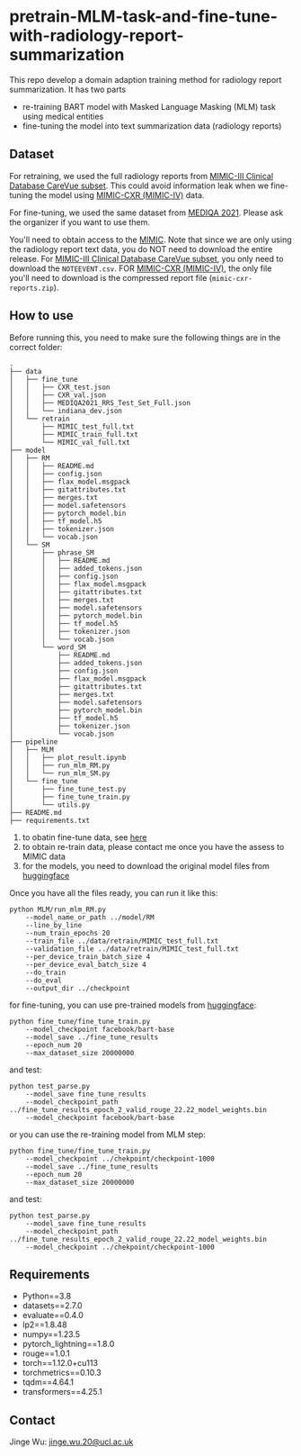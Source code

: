 # pretrain-MLM-task-and-fine-tune-with-radiology-report-summarization

This repo develop a domain adaption training method for radiology report summarization. It has two parts 
- re-training BART model with Masked Language Masking (MLM) task using medical entities
- fine-tuning the model into text summarization data (radiology reports)

Dataset
-----

For retraining, we used the full radiology reports from [MIMIC-III Clinical Database CareVue subset](https://physionet.org/content/mimic3-carevue/1.4/). This could avoid information leak when we fine-tuning the model using [MIMIC-CXR (MIMIC-IV)](https://physionet.org/content/mimic-cxr/2.0.0/) data.

For fine-tuning, we used the same dataset from [MEDIQA 2021](https://sites.google.com/view/mediqa2021). Please ask the organizer if you want to use them.

You'll need to obtain access to the [MIMIC](https://mimic.mit.edu/docs/gettingstarted/). Note that since we are only using the radiology report text data, you do NOT need to download the entire release. For [MIMIC-III Clinical Database CareVue subset](https://physionet.org/content/mimic3-carevue/1.4/), you only need to download the `NOTEEVENT.csv`. FOR [MIMIC-CXR (MIMIC-IV)](https://physionet.org/content/mimic-cxr/2.0.0/), the only file you'll need to download is the compressed report file (`mimic-cxr-reports.zip`).

How to use
-----
Before running this, you need to make sure the following things are in the correct folder:

```
.
├── data
│   ├── fine_tune
│   │   ├── CXR_test.json
│   │   ├── CXR_val.json
│   │   ├── MEDIQA2021_RRS_Test_Set_Full.json
│   │   └── indiana_dev.json
│   └── retrain
│       ├── MIMIC_test_full.txt
│       ├── MIMIC_train_full.txt
│       └── MIMIC_val_full.txt
├── model
│   ├── RM
│   │   ├── README.md
│   │   ├── config.json
│   │   ├── flax_model.msgpack
│   │   ├── gitattributes.txt
│   │   ├── merges.txt
│   │   ├── model.safetensors
│   │   ├── pytorch_model.bin
│   │   ├── tf_model.h5
│   │   ├── tokenizer.json
│   │   └── vocab.json
│   └── SM
│       ├── phrase_SM
│       │   ├── README.md
│       │   ├── added_tokens.json
│       │   ├── config.json
│       │   ├── flax_model.msgpack
│       │   ├── gitattributes.txt
│       │   ├── merges.txt
│       │   ├── model.safetensors
│       │   ├── pytorch_model.bin
│       │   ├── tf_model.h5
│       │   ├── tokenizer.json
│       │   └── vocab.json
│       └── word_SM
│           ├── README.md
│           ├── added_tokens.json
│           ├── config.json
│           ├── flax_model.msgpack
│           ├── gitattributes.txt
│           ├── merges.txt
│           ├── model.safetensors
│           ├── pytorch_model.bin
│           ├── tf_model.h5
│           ├── tokenizer.json
│           └── vocab.json
├── pipeline
│   ├── MLM
│   │   ├── plot_result.ipynb
│   │   ├── run_mlm_RM.py
│   │   └── run_mlm_SM.py
│   └── fine_tune
│       ├── fine_tune_test.py
│       ├── fine_tune_train.py
│       └── utils.py
├── README.md
├── requirements.txt
```

1. to obatin fine-tune data, see [here](https://github.com/abachaa/MEDIQA2021/tree/main/Task3)
2. to obtain re-train data, please contact me once you have the assess to MIMIC data
3. for the models, you need to download the original model files from [huggingface](https://huggingface.co/facebook/bart-base/tree/main)


Once you have all the files ready, you can run it like this:
```
python MLM/run_mlm_RM.py 
    --model_name_or_path ../model/RM
    --line_by_line 
    --num_train_epochs 20
    --train_file ../data/retrain/MIMIC_test_full.txt 
    --validation_file ../data/retrain/MIMIC_test_full.txt
    --per_device_train_batch_size 4
    --per_device_eval_batch_size 4 
    --do_train 
    --do_eval 
    --output_dir ../checkpoint
```

for fine-tuning, you can use pre-trained models from [huggingface](https://huggingface.co/):

```
python fine_tune/fine_tune_train.py 
    --model_checkpoint facebook/bart-base
    --model_save ../fine_tune_results 
    --epoch_num 20
    --max_dataset_size 20000000
```
and test:
```
python test_parse.py 
    --model_save fine_tune_results 
    --model_checkpoint_path ../fine_tune_results_epoch_2_valid_rouge_22.22_model_weights.bin 
    --model_checkpoint facebook/bart-base
```

or you can use the re-training model from MLM step:
```
python fine_tune/fine_tune_train.py 
    --model_checkpoint ../chekpoint/checkpoint-1000
    --model_save ../fine_tune_results 
    --epoch_num 20
    --max_dataset_size 20000000
```
and test:
```
python test_parse.py 
    --model_save fine_tune_results 
    --model_checkpoint_path ../fine_tune_results_epoch_2_valid_rouge_22.22_model_weights.bin 
    --model_checkpoint ../chekpoint/checkpoint-1000
```

Requirements
-------------
- Python==3.8 
- datasets==2.7.0
- evaluate==0.4.0
- lp2==1.8.48
- numpy==1.23.5
- pytorch_lightning==1.8.0
- rouge==1.0.1
- torch==1.12.0+cu113
- torchmetrics==0.10.3
- tqdm==4.64.1
- transformers==4.25.1

Contact
-------
Jinge Wu: jinge.wu.20@ucl.ac.uk

